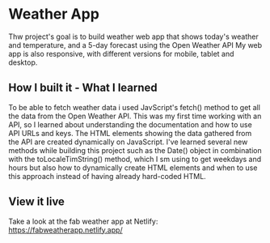 # Weather App

Thw project's goal is to build weather web app that shows today's weather and temperature, and a 5-day forecast using the Open Weather API
My web app is also responsive, with different versions for mobile, tablet and desktop.

## How I built it - What I learned

To be able to fetch weather data i used JavScript's fetch() method to get all the data from the Open Weather API. This was my first time working with an API, so I learned about understanding the documentation and how to use API URLs and keys.
The HTML elements showing the data gathered from the API are created dynamically on JavaScript. 
I've learned several new methods while building this project such as the Date() object in combination with the toLocaleTimString() method, which I sm using to get weekdays and hours but also how to dynamically create HTML elements and when to use this approach instead of having already hard-coded HTML.

## View it live

Take a look at the fab weather app at Netlify: https://fabweatherapp.netlify.app/